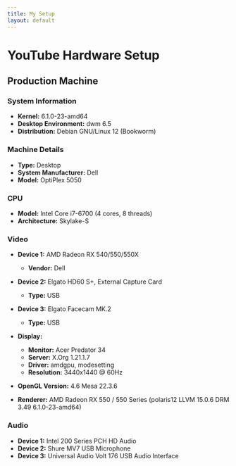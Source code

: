 ```yaml
---
title: My Setup
layout: default
---
```


# YouTube Hardware Setup

## Production Machine

### **System Information**

- **Kernel:** 6.1.0-23-amd64
- **Desktop Environment:** dwm 6.5
- **Distribution:** Debian GNU/Linux 12 (Bookworm)

### **Machine Details**

- **Type:** Desktop
- **System Manufacturer:** Dell
- **Model:** OptiPlex 5050

### **CPU**

- **Model:** Intel Core i7-6700 (4 cores, 8 threads)
- **Architecture:** Skylake-S

### **Video**

- **Device 1:** AMD Radeon RX 540/550/550X
  - **Vendor:** Dell
  
- **Device 2:** Elgato HD60 S+, External Capture Card
  - **Type:** USB  
  
- **Device 3:** Elgato Facecam MK.2
  - **Type:** USB

- **Display:** 
  - **Monitor:** Acer Predator 34
  - **Server:** X.Org 1.21.1.7
  - **Driver:** amdgpu, modesetting
  - **Resolution:** 3440x1440 @ 60Hz

- **OpenGL Version:** 4.6 Mesa 22.3.6
- **Renderer:** AMD Radeon RX 550 / 550 Series (polaris12 LLVM 15.0.6 DRM 3.49 6.1.0-23-amd64)

### **Audio**

- **Device 1:** Intel 200 Series PCH HD Audio
- **Device 2:** Shure MV7 USB Microphone
- **Device 3:** Universal Audio Volt 176 USB Audio Interface 
